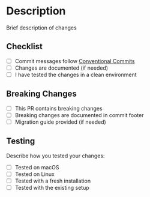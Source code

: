 # Description

Brief description of changes

## Checklist

- [ ] Commit messages follow [Conventional Commits](https://www.conventionalcommits.org/)
- [ ] Changes are documented (if needed)
- [ ] I have tested the changes in a clean environment

## Breaking Changes

- [ ] This PR contains breaking changes
- [ ] Breaking changes are documented in commit footer
- [ ] Migration guide provided (if needed)

## Testing

Describe how you tested your changes:

- [ ] Tested on macOS
- [ ] Tested on Linux
- [ ] Tested with a fresh installation
- [ ] Tested with the existing setup
